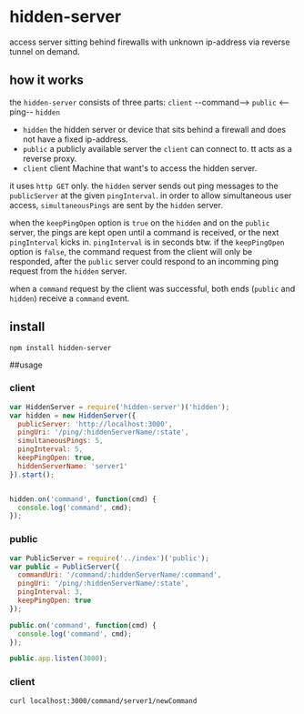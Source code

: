 hidden-server
=============

access server sitting behind firewalls with unknown ip-address via reverse tunnel on demand.

## how it works

the `hidden-server` consists of three parts: `client` --command--> `public` <--ping-- `hidden`
 - `hidden` the hidden server or device that sits behind a firewall and does not have a fixed ip-address.
 - `public` a publicly available server the `client` can connect to. tt acts as a reverse proxy.
 - `client` client Machine that want's to access the hidden server.



it uses `http GET` only. the `hidden` server sends out ping messages to the `publicServer` at the given `pingInterval`.
in order to allow simultaneous user access, `simultaneousPings` are sent by the `hidden` server.


when the `keepPingOpen` option is `true` on the `hidden` and on the `public` server,
the pings are kept open until a command is received, or the next `pingInterval` kicks in. `pingInterval` is in seconds btw.
if the `keepPingOpen` option is `false`, the command request from the client will only be responded,
after the `public` server could respond to an incomming ping request from the `hidden` server.


when a `command` request by the client was successful, both ends (`public` and `hidden`) receive a `command` event.


## install

  ```shell
  npm install hidden-server
  ```

##usage

### client

  ```javascript
  var HiddenServer = require('hidden-server')('hidden');
  var hidden = new HiddenServer({
    publicServer: 'http://localhost:3000',
    pingUri: '/ping/:hiddenServerName/:state',
    simultaneousPings: 5,
    pingInterval: 5,
    keepPingOpen: true,
    hiddenServerName: 'server1'
  }).start();


  hidden.on('command', function(cmd) {
    console.log('command', cmd);
  });
  ```

### public

  ```javascript
  var PublicServer = require('../index')('public');
  var public = PublicServer({
    commandUri: '/command/:hiddenServerName/:command',
    pingUri: '/ping/:hiddenServerName/:state',
    pingInterval: 3,
    keepPingOpen: true
  });

  public.on('command', function(cmd) {
    console.log('command', cmd);
  });

  public.app.listen(3000);
  ```

### client

  ```shell
  curl localhost:3000/command/server1/newCommand
  ```
